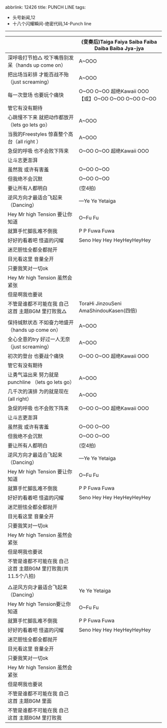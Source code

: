 abbrlink: 12426
title: PUNCH LINE
tags:
  - 头号新闻,12
  - 十八个闪耀瞬间-绝密代码,14-Punch line
---
|      |(变奏后)Taiga Faiya Saiba Faiba Daiba Baiba Jya-jya|
|--|--|
|深呼吸打节拍△ 咬下嘴唇别发呆（hands up come on）|A~OOO|
|把出场当彩排 才能百战不殆（just screaming）|A~OOO|
|每一次登场 也要玩个痛快|O~OO O~OO 超绝Kawaii OOO【或】O~OO O~OO O~OO O~OO|
|管它有没有期待|      |
|心跳慢不下来 就把动作都放开（lets go lets go）|A~OOO|
|当我的Freestyles 惊喜整个高台（all right ）|A~OOO|
|急促的呼吸 也不会败下阵来|O~OO O~OO 超绝Kawaii OOO|
|让斗志更澎湃|      |
|虽然我 或许有害羞|O~OO O~OO|
|但我绝不会沉默|O~OO O~OO|
|要让所有人都明白|(空4拍)|
|逆风方向才最适合飞起来（Dancing）|—Ye Ye Yetaiga|
|Hey Mr high Tension 要让你知道|O~Fu Fu|
|就算手忙脚乱难不倒我|P P Fuwa Fuwa|
|好好的看着吧 怪盗的闪耀|Seno Hey Hey HeyHeyHeyHey|
|迷茫胆怯全都全都抛开|      |
|目光看这里 音量全开|      |
|只要我笑对一切ok|      |
|Hey Mr high Tension 虽然会紧张|      |
|但是啊我也要说|      |
|不管是谁都不可能在我 自己 这首 主题BGM 里打败我△|ToraHi JinzouSeni AmaShindouKasen(四倍)|
|      |      |
|保持缄默状态 不如奋力地盛开（hands up come on）|A~OOO|
|全心全意的try 好过一人无奈（just screaming）|A~OOO|
|初次的登台 也要战个痛快|O~OO O~OO 超绝Kawaii OOO|
|管它有没有期待|      |
|让勇气溢出来 努力就是punchline （lets go lets go）|A~OOO|
|几千次的演排 为的就是现在(all right）|A~OOO|
|急促的呼吸 也不会败下阵来|O~OO O~OO 超绝Kawaii OOO|
|让斗志更澎湃|      |
|虽然我 或许有害羞|O~OO O~OO|
|但我绝不会沉默|O~OO O~OO|
|要让所有人都明白|(空4拍)|
|逆风方向才最适合飞起来（Dancing）|—Ye Ye Yetaiga|
|Hey Mr high Tension 要让你知道|O~Fu Fu|
|就算手忙脚乱难不倒我|P P Fuwa Fuwa|
|好好的看着吧 怪盗的闪耀|Seno Hey Hey HeyHeyHeyHey|
|迷茫胆怯全都全都抛开|      |
|目光看这里 音量全开|      |
|只要我笑对一切ok|      |
|Hey Mr high Tension 虽然会紧张|      |
|但是啊我也要说|      |
|不管是谁都不可能在我 自己 这首 主题BGM 里打败我(共11.5个八拍)|      |
|      |      |
|△逆风方向才最适合飞起来（Dancing）|Ye Ye Yetaiga|
|Hey Mr high Tension要让你知道|O~Fu Fu|
|就算手忙脚乱难不倒我 |P P Fuwa Fuwa|
|好好的看着吧 怪盗的闪耀|Seno Hey Hey HeyHeyHeyHey|
|迷茫胆怯全都全都抛开|      |
|目光看这里 音量全开|      |
|只要我笑对一切ok|      |
|Hey Mr high Tension 虽然会紧张|      |
|但是啊我也要说|      |
|不管是谁都不可能在我 自己 这首 主题BGM 里面|      |
|不管是谁都不可能在我 自己 这首 主题BGM 里打败我|      |
